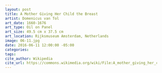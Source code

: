 ```yaml
---
layout: post
title: A Mother Giving Her Child the Breast
artist: Domenicus van Tol
art_date: 1660-1676
art_type: Oil on Panel
art_size: 49.5 cm x 37.5 cm
art_location: Rijksmuseum Amsterdam, Netherlands
image: 06-11.jpg
date: 2016-06-11 12:00:00 -05:00
categories:
tags:
cite_author: Wikipedia
cite_url: https://commons.wikimedia.org/wiki/File:A_mother_giving_her_child_the_breast,_Domenicus_van_Tol,_Rijksmuseum.jpg
---
```

